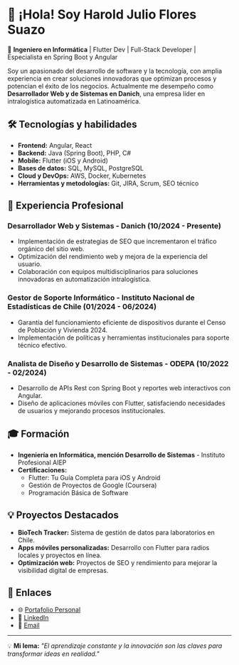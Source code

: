 # 👋 ¡Hola! Soy Harold Julio Flores Suazo  

🚀 **Ingeniero en Informática** | Flutter Dev | Full-Stack Developer | Especialista en Spring Boot y Angular  

Soy un apasionado del desarrollo de software y la tecnología, con amplia experiencia en crear soluciones innovadoras que optimizan procesos y potencian el éxito de los negocios. Actualmente me desempeño como **Desarrollador Web y de Sistemas en Danich**, una empresa líder en intralogística automatizada en Latinoamérica.  

## 🛠️ Tecnologías y habilidades  
- **Frontend:** Angular, React  
- **Backend:** Java (Spring Boot), PHP, C#  
- **Mobile:** Flutter (iOS y Android)  
- **Bases de datos:** SQL, MySQL, PostgreSQL  
- **Cloud y DevOps:** AWS, Docker, Kubernetes  
- **Herramientas y metodologías:** Git, JIRA, Scrum, SEO técnico  

## 🌟 Experiencia Profesional  
### **Desarrollador Web y Sistemas - Danich (10/2024 - Presente)**  
- Implementación de estrategias de SEO que incrementaron el tráfico orgánico del sitio web.  
- Optimización del rendimiento web y mejora de la experiencia del usuario.  
- Colaboración con equipos multidisciplinarios para soluciones innovadoras en automatización intralogística.  

### **Gestor de Soporte Informático - Instituto Nacional de Estadísticas de Chile (01/2024 - 06/2024)**  
- Garantía del funcionamiento eficiente de dispositivos durante el Censo de Población y Vivienda 2024.  
- Implementación de políticas y herramientas institucionales para soporte técnico efectivo.  

### **Analista de Diseño y Desarrollo de Sistemas - ODEPA (10/2022 - 02/2024)**  
- Desarrollo de APIs Rest con Spring Boot y reportes web interactivos con Angular.  
- Diseño de aplicaciones móviles con Flutter, satisfaciendo necesidades de usuarios y mejorando procesos institucionales.  

## 🎓 Formación  
- **Ingeniería en Informática, mención Desarrollo de Sistemas** - Instituto Profesional AIEP  
- **Certificaciones:**  
  - Flutter: Tu Guía Completa para iOS y Android  
  - Gestión de Proyectos de Google (Coursera)  
  - Programación Básica de Software  

## 💡 Proyectos Destacados  
- **BioTech Tracker:** Sistema de gestión de datos para laboratorios en Chile.  
- **Apps móviles personalizadas:** Desarrollo con Flutter para radios locales y proyectos en línea.  
- **Optimización web:** Proyectos de SEO y rendimiento para mejorar la visibilidad digital de empresas.  

## 📂 Enlaces  
- 🌐 [Portafolio Personal](https://harflores.github.io/)  
- 💼 [LinkedIn](https://linkedin.com/in/harflores)  
- 📧 [Email](mailto:harflores.cl@gmail.com)  

---

💡 **Mi lema:** *"El aprendizaje constante y la innovación son las claves para transformar ideas en realidad."*  

